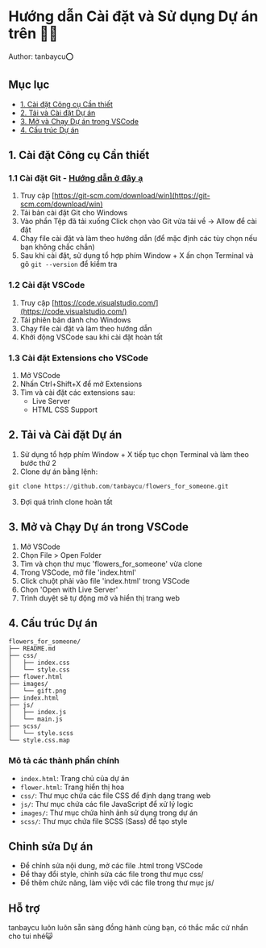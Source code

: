 # Hướng dẫn Cài đặt và Sử dụng Dự án trên 💜🌼
Author: tanbaycu⭕
## Mục lục
- [1. Cài đặt Công cụ Cần thiết](#1-cài-đặt-công-cụ-cần-thiết)
- [2. Tải và Cài đặt Dự án](#2-tải-và-cài-đặt-dự-án)
- [3. Mở và Chạy Dự án trong VSCode](#3-mở-và-chạy-dự-án-trong-vscode)
- [4. Cấu trúc Dự án](#4-cấu-trúc-dự-án)

## 1. Cài đặt Công cụ Cần thiết

### 1.1 Cài đặt Git - [Hướng dẫn ở đây ạ](https://funix.edu.vn/chia-se-kien-thuc/cai-dat-git-va-git-bash-windows/)
1. Truy cập [https://git-scm.com/download/win](https://git-scm.com/download/win)
2. Tải bản cài đặt Git cho Windows
3. Vào phần Tệp đã tải xuống Click chọn vào Git vừa tải về -> Allow để cài đặt 
4. Chạy file cài đặt và làm theo hướng dẫn (để mặc định các tùy chọn nếu bạn không chắc chắn)
5. Sau khi cài đặt, sử dụng tổ hợp phím Window + X ấn chọn Terminal và gõ `git --version` để kiểm tra

### 1.2 Cài đặt VSCode
1. Truy cập [https://code.visualstudio.com/](https://code.visualstudio.com/)
2. Tải phiên bản dành cho Windows
3. Chạy file cài đặt và làm theo hướng dẫn
4. Khởi động VSCode sau khi cài đặt hoàn tất

### 1.3 Cài đặt Extensions cho VSCode
1. Mở VSCode
2. Nhấn Ctrl+Shift+X để mở Extensions
3. Tìm và cài đặt các extensions sau:
   - Live Server
   - HTML CSS Support

## 2. Tải và Cài đặt Dự án

1. Sử dụng tổ hợp phím Window + X tiếp tục chọn Terminal và làm theo bước thứ 2
2. Clone dự án bằng lệnh:

```python
git clone https://github.com/tanbaycu/flowers_for_someone.git
```
3. Đợi quá trình clone hoàn tất

## 3. Mở và Chạy Dự án trong VSCode

1. Mở VSCode
2. Chọn File > Open Folder
3. Tìm và chọn thư mục 'flowers_for_someone' vừa clone
4. Trong VSCode, mở file 'index.html'
5. Click chuột phải vào file 'index.html' trong VSCode
6. Chọn 'Open with Live Server'
7. Trình duyệt sẽ tự động mở và hiển thị trang web

## 4. Cấu trúc Dự án
```
flowers_for_someone/
├── README.md
├── css/
│   ├── index.css
│   └── style.css
├── flower.html
├── images/
│   └── gift.png
├── index.html
├── js/
│   ├── index.js
│   └── main.js
├── scss/
│   └── style.scss
└── style.css.map
```

### Mô tả các thành phần chính
- `index.html`: Trang chủ của dự án
- `flower.html`: Trang hiển thị hoa
- `css/`: Thư mục chứa các file CSS để định dạng trang web
- `js/`: Thư mục chứa các file JavaScript để xử lý logic
- `images/`: Thư mục chứa hình ảnh sử dụng trong dự án
- `scss/`: Thư mục chứa file SCSS (Sass) để tạo style

## Chỉnh sửa Dự án
- Để chỉnh sửa nội dung, mở các file .html trong VSCode
- Để thay đổi style, chỉnh sửa các file trong thư mục css/
- Để thêm chức năng, làm việc với các file trong thư mục js/

## Hỗ trợ 


tanbaycu luôn luôn sẵn sàng đồng hành cùng bạn, có thắc mắc cứ nhắn cho tui nhé😺


